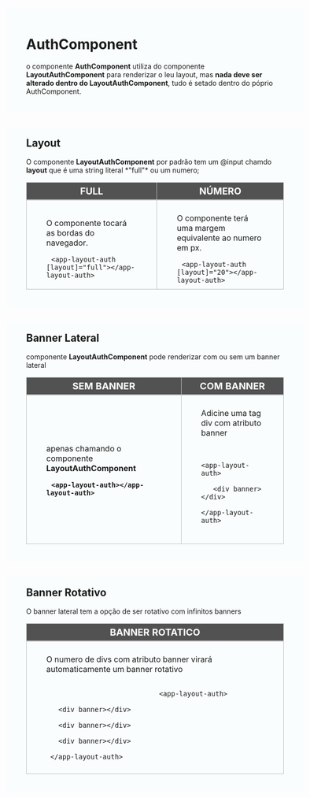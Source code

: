 <div id="documentação">
    <div>
        <h1>AuthComponent</h1>
        <p>o componente <b>AuthComponent</b> utiliza do componente <b>LayoutAuthComponent</b> para renderizar o leu layout, mas <b>nada deve ser alterado dentro do LayoutAuthComponent</b>, tudo é setado dentro do póprio AuthComponent.</p>
    </div>
    <div>
        <h2>Layout</h2>
        <p>O componente <b>LayoutAuthComponent</b> por padrão tem um @input chamdo  <b>layout</b> que é uma string literal *"full"* ou um numero;</p>
        <table>
            <thead><tr><th>Full</th><th>Número</th><tr></thead>
            <tbody>
                <tr>
                    <td>
                        <p>O componente tocará as bordas do navegador.</p>
                        <code>&lt;app-layout-auth [layout]="full"&gt;&lt;/app-layout-auth&gt;</code>
                    </td>
                    <td>
                        <p>O componente terá uma margem equivalente ao numero em px.</p>
                        <code>&lt;app-layout-auth [layout]="20"&gt;&lt;/app-layout-auth&gt;</code>
                    </td>
                </tr>
            </tbody>
        </table>
    </div>
    <div>
        <h2>Banner Lateral</h2>
        <p>componente <b>LayoutAuthComponent</b> pode renderizar com ou sem um banner lateral</p>
        <table>
            <thead><tr><th>SEM BANNER</th><th>COM BANNER</th><tr></thead>
            <tbody>
                <tr>
                    <td>
                        <p>apenas chamando o componente <b>LayoutAuthComponent<b></p>
                        <pre><code>&lt;app-layout-auth&gt;&lt;/app-layout-auth&gt;</code></pre>
                    </td>
                    <td>
                        <p>Adicine uma tag div com atributo banner</p>
                        <pre><code>
                            &lt;app-layout-auth&gt;
                            &nbsp;&nbsp;&nbsp;&lt;div banner&gt;&lt;/div&gt;
                            &lt;/app-layout-auth&gt;
                        </code></pre>
                    </td>
                </tr>
            </tbody>
        </table>
    </div>
    <div>
        <h2>Banner Rotativo</h2>
        <p>O banner lateral tem a opção de ser rotativo com infinitos banners</p>
        <table>
            <thead><tr><th>BANNER ROTATICO</th><tr></thead>
            <tbody>
                <tr>
                    <td>
                        <p>O numero de divs com atributo banner virará automaticamente um banner rotativo</p>
                        <code>
                            &lt;app-layout-auth&gt;
                            <br/>&nbsp;&nbsp;&nbsp;&lt;div banner&gt;&lt;/div&gt;
                            <br/>&nbsp;&nbsp;&nbsp;&lt;div banner&gt;&lt;/div&gt;
                            <br/>&nbsp;&nbsp;&nbsp;&lt;div banner&gt;&lt;/div&gt;
                            <br/>&nbsp;&lt;/app-layout-auth&gt;
                        </code>
                    </td>
                </tr>
            </tbody>
        </table>
    </div>
</div>

<style>
    #documentação{ margin-top: -20px; margin-left: -50px; padding: 0px; width: calc(100% + 100px) }
    #documentação>div{ margin-bottom: 30px; background:rgba(225,255,255,0.1); padding: 20px 40px; }
    #documentação>div>h2{ margin-top: 0; }

    #documentação table { border-collapse: collapse; width:100%; }
    #documentação table td, #documentação table th { border: .5px solid #c0c0c0; padding: 10px 40px; }
    #documentação table thead { border-bottom: 2px solid #c0c0c0; text-transform: uppercase; }
    #documentação table thead th { font-weight: bold; text-align: center; background:#525252; color:white; font-size:120%; padding: 5px; }
    
    #documentação code{ padding:10px }
</style>
